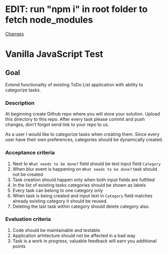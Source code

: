 # EDIT: run "npm i" in root folder to fetch node_modules
[Changes](changes.md)

# Vanilla JavaScript Test

## Goal

Extend functionality of existing ToDo List application with ability to categorize tasks.

### Description

At beginning create Github repo where you will store your solution. Upload this directory to this repo. After every task
please commit and push changes, don't forgot send link to your repo to us.

As a user I would like to categorize tasks when creating them. Since every user have their own preferences, categories should be dynamically created.

### Acceptance criteria

1. Next to `What needs to be done?` field should be text input field `Category`
2. When blur event is happening on `What needs to be done?` task should not be created
3. Task creation should happen only when both input fields are fulfilled
4. In the list of existing tasks categories should be shown as labels
5. Every task can belong to one category only
6. When task is being created and input text in `Category` field matches already existing category it should be reused.
7. Deleting the last task within category should delete category also.

### Evaluation criteria

1. Code should be maintainable and testable
2. Application arhitecture should not be affected in a bad way
3. Task is a work in progress, valuable feedback will earn you additional points
